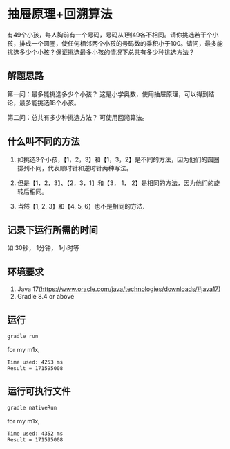 # 抽屉原理+回溯算法

有49个小孩，每人胸前有一个号码，号码从1到49各不相同。请你挑选若干个小孩，排成一个圆圈，使任何相邻两个小孩的号码数的乘积小于100。请问，最多能挑选多少个小孩？保证挑选最多小孩的情况下总共有多少种挑选方法？

## 解题思路
第一问：最多能挑选多少个小孩？
这是小学奥数，使用抽屉原理，可以得到结论，最多能挑选18个小孩。

第二问：总共有多少种挑选方法？
可使用回溯算法。

## 什么叫不同的方法
1. 如挑选3个小孩，【1，2，3】和【1，3，2】是不同的方法，因为他们的圆圈排列不同，代表顺时针和逆时针两种写法。

2. 但是【1，2，3】、【2，3，1】和【3， 1， 2】是相同的方法，因为他们的旋转后相同。

3. 当然【1, 2, 3】和【4, 5, 6】也不是相同的方法.

## 记录下运行所需的时间

如 30秒， 1分钟， 1小时等

## 环境要求
1. Java 17(https://www.oracle.com/java/technologies/downloads/#java17)
2. Gradle 8.4 or above

## 运行
```bash
gradle run
```
for my m1x,
```text
Time used: 4253 ms
Result = 171595008
```
## 运行可执行文件
```bash
gradle nativeRun
```
for my m1x,
```text
Time used: 4352 ms
Result = 171595008
```